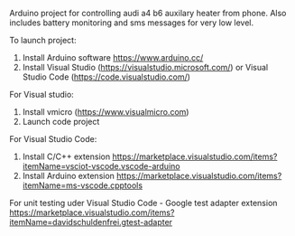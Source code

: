 Arduino project for controlling audi a4 b6 auxilary heater from phone.
Also includes battery monitoring and sms messages for very low level.

To launch project:
1) Install Arduino software https://www.arduino.cc/
2) Install Visual Studio (https://visualstudio.microsoft.com/) or Visual Studio Code (https://code.visualstudio.com/)

For Visual studio:
1) Install vmicro (https://www.visualmicro.com)
2) Launch code project

For Visual Studio Code:
1) Install C/C++ extension https://marketplace.visualstudio.com/items?itemName=vsciot-vscode.vscode-arduino
2) Install Arduino extension https://marketplace.visualstudio.com/items?itemName=ms-vscode.cpptools

For unit testing uder Visual Studio Code - Google test adapter extension https://marketplace.visualstudio.com/items?itemName=davidschuldenfrei.gtest-adapter
